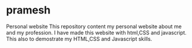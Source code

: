 # pramesh
Personal website
This repository content my personal website about me and my profession.
I have made this website with html,CSS and javascript.
This also to demostrate my HTML,CSS and Javascript skills.
